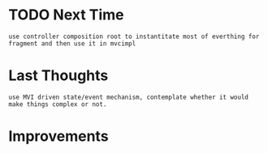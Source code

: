 # TODO Next Time
    use controller composition root to instantitate most of everthing for fragment and then use it in mvcimpl

# Last Thoughts
    use MVI driven state/event mechanism, contemplate whether it would make things complex or not.

# Improvements
